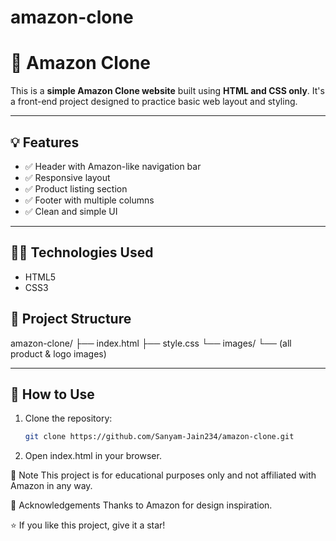 # amazon-clone
# 🛒 Amazon Clone

This is a **simple Amazon Clone website** built using **HTML and CSS only**. It's a front-end project designed to practice basic web layout and styling.

---


## 💡 Features

- ✅ Header with Amazon-like navigation bar
- ✅ Responsive layout
- ✅ Product listing section
- ✅ Footer with multiple columns
- ✅ Clean and simple UI

---

## 🧑‍💻 Technologies Used

- HTML5
- CSS3

## 📁 Project Structure
amazon-clone/
├── index.html
├── style.css
└── images/
└── (all product & logo images)


---

## 🚀 How to Use

1. Clone the repository:
   ```bash
   git clone https://github.com/Sanyam-Jain234/amazon-clone.git
   
2. Open index.html in your browser.

 📌 Note
This project is for educational purposes only and not affiliated with Amazon in any way.

🙌 Acknowledgements
Thanks to Amazon for design inspiration.

⭐️ If you like this project, give it a star!

